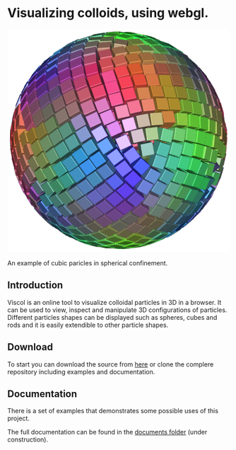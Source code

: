 # Visualizing colloids, using webgl.

![example](docs/example.png)

An example of cubic paricles in spherical confinement. 

## Introduction ##
Viscol is an online tool to visualize colloidal particles in 3D in a browser. It can be used to view, inspect and manipulate 
3D configurations of particles. Different particles shapes can be displayed such as spheres, cubes and rods and it
is easily extendible to other particle shapes. 

## Download ##

To start you can download the source from [here](raw/master/docs/viscol.js) or clone the complere repository including examples and documentation.

## Documentation ##

There is a set of examples that demonstrates some possible uses of this project.

The full documentation can be found in the [documents folder](https://michielhermes.github.io/viscol/) (under construction).
